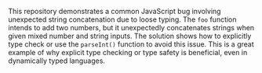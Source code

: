 This repository demonstrates a common JavaScript bug involving unexpected string concatenation due to loose typing.  The `foo` function intends to add two numbers, but it unexpectedly concatenates strings when given mixed number and string inputs. The solution shows how to explicitly type check or use the `parseInt()` function to avoid this issue. This is a great example of why explicit type checking or type safety is beneficial, even in dynamically typed languages.